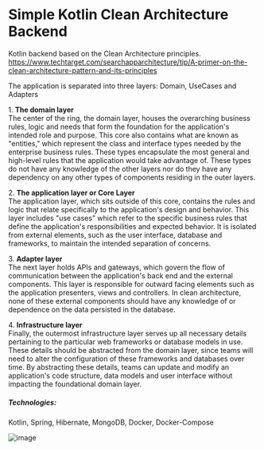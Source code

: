 # Simple Kotlin Clean Architecture Backend

Kotlin backend based on the Clean Architecture principles.
https://www.techtarget.com/searchapparchitecture/tip/A-primer-on-the-clean-architecture-pattern-and-its-principles


The application is separated into three layers: Domain, UseCases and Adapters

<p>
1. <b>The domain layer</b><br>
   The center of the ring, the domain layer, houses the overarching business rules, logic and needs that form the foundation for the application's intended role and purpose. This core also contains what are known as "entities," which represent the class and interface types needed by the enterprise business rules. These types encapsulate the most general and high-level rules that the application would take advantage of. These types do not have any knowledge of the other layers nor do they have any dependency on any other types of components residing in the outer layers.
</p>
<p>
2. <b> The application layer or Core Layer</b><br>
   The application layer, which sits outside of this core, contains the rules and logic that relate specifically to the application's design and behavior. This layer includes "use cases" which refer to the specific business rules that define the application's responsibilities and expected behavior. It is isolated from external elements, such as the user interface, database and frameworks, to maintain the intended separation of concerns.
</p>
<p>
3. <b> Adapter layer</b><br>
   The next layer holds APIs and gateways, which govern the flow of communication between the application's back end and the external components. This layer is responsible for outward facing elements such as the application presenters, views and controllers. In clean architecture, none of these external components should have any knowledge of or dependence on the data persisted in the database.
</p>
<p>
4. <b> Infrastructure layer</b><br>
   Finally, the outermost infrastructure layer serves up all necessary details pertaining to the particular web frameworks or database models in use. These details should be abstracted from the domain layer, since teams will need to alter the configuration of these frameworks and databases over time. By abstracting these details, teams can update and modify an application's code structure, data models and user interface without impacting the foundational domain layer.
</p>

##### Technologies:

Kotlin, Spring, Hibernate, MongoDB, Docker, Docker-Compose

![image](https://cdn.ttgtmedia.com/rms/onlineImages/app_arch-layers_clean_architecture-f.png)